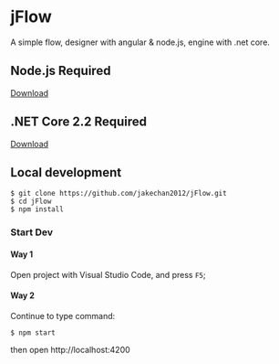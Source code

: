 # jFlow

A simple flow, designer with angular &amp; node.js, engine with .net core.

## Node.js Required

[Download](https://nodejs.org/)

## .NET Core 2.2 Required

[Download](https://dotnet.microsoft.com/download)

## Local development

```shell
$ git clone https://github.com/jakechan2012/jFlow.git
$ cd jFlow
$ npm install
```

### Start Dev

#### Way 1

Open project with Visual Studio Code, and press `F5`;

#### Way 2

Continue to type command:

```shell
$ npm start
```

then open http://localhost:4200
